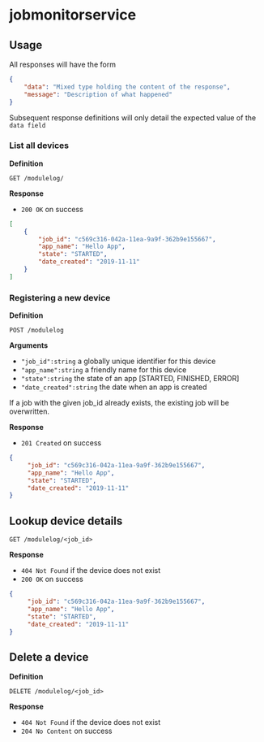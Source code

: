 # jobmonitorservice
## Usage
All responses will have the form
```json
{
    "data": "Mixed type holding the content of the response",
    "message": "Description of what happened"
}
```

Subsequent response definitions will only detail the expected value of the `data field`

### List all devices

**Definition**

`GET /modulelog/`

**Response**

- `200 OK` on success

```json
[
    {
        "job_id": "c569c316-042a-11ea-9a9f-362b9e155667",
        "app_name": "Hello App",
        "state": "STARTED",
        "date_created": "2019-11-11"
    }
]
```

### Registering a new device

**Definition**

`POST /modulelog`

**Arguments**

- `"job_id":string` a globally unique identifier for this device
- `"app_name":string` a friendly name for this device
- `"state":string` the state of an app [STARTED, FINISHED, ERROR]
- `"date_created":string` the date when an app is created

If a job with the given job_id already exists, the existing job will be overwritten.

**Response**

- `201 Created` on success

```json
{
     "job_id": "c569c316-042a-11ea-9a9f-362b9e155667",
     "app_name": "Hello App",
     "state": "STARTED",
     "date_created": "2019-11-11"
}

```

## Lookup device details

`GET /modulelog/<job_id>`

**Response**

- `404 Not Found` if the device does not exist
- `200 OK` on success

```json
{
     "job_id": "c569c316-042a-11ea-9a9f-362b9e155667",
     "app_name": "Hello App",
     "state": "STARTED",
     "date_created": "2019-11-11"
}
```

## Delete a device

**Definition**

`DELETE /modulelog/<job_id>`

**Response**

- `404 Not Found` if the device does not exist
- `204 No Content` on success